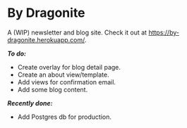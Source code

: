 # By Dragonite
A (WIP) newsletter and blog site. Check it out at https://by-dragonite.herokuapp.com/.

***To do:***
* Create overlay for blog detail page.
* Create an about view/template.
* Add views for confirmation email.
* Add some blog content.

***Recently done:***
* Add Postgres db for production.
